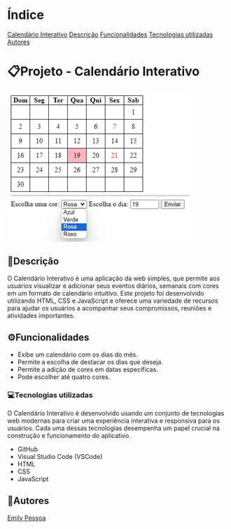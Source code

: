 # Índice
[Calendário Interativo](https://github.com/emilypessoa/calendario#projeto---portif%C3%B3lio-para-escrita-do-readme) 
[Descrição](#descri%C3%A7%C3%A3o) 
[Funcionalidades](https://github.com/emilypessoa/calendario#%EF%B8%8Ffuncionalidades) 
[Tecnologias utilizadas](https://github.com/emilypessoa/calendario#tecnologias-utilizadas) 
[Autores](https://github.com/emilypessoa/calendario#autores) 

# 📋Projeto - Calendário Interativo
![image](img/Captura%20de%20tela%202023-09-12%20072629.png)

## 📄Descrição 
O Calendário Interativo é uma aplicação da web simples, que permite aos usuários visualizar e adicionar seus eventos diários, semanais com cores em um formato de calendário intuitivo. Este projeto foi desenvolvido utilizando HTML, CSS e JavaScript e oferece uma variedade de recursos para ajudar os usuários a acompanhar seus compromissos, reuniões e atividades importantes.

## ⚙️Funcionalidades
* Exibe um calendário com os dias do mês.
* Permite a escolha de destacar os dias que deseja.
* Permite a adição de cores em datas específicas.
* Pode escolher até quatro cores.


### 💻Tecnologias utilizadas
O Calendário Interativo é desenvolvido usando um conjunto de tecnologias web modernas para criar uma experiência interativa e responsiva para os usuários. Cada uma dessas tecnologias desempenha um papel crucial na construção e funcionamento do aplicativo.

* GitHub
* Visual Studio Code (VSCode)
* HTML
* CSS
* JavaScript

## 👥Autores
[Emily Pessoa](https://github.com/emilypessoa)